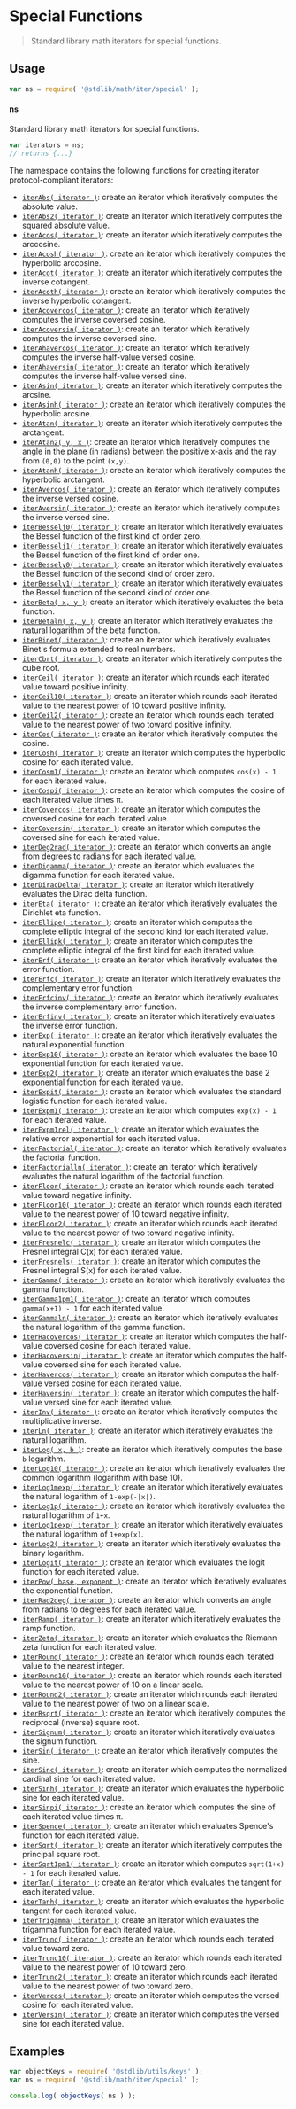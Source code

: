 <!--

@license Apache-2.0

Copyright (c) 2020 The Stdlib Authors.

Licensed under the Apache License, Version 2.0 (the "License");
you may not use this file except in compliance with the License.
You may obtain a copy of the License at

   http://www.apache.org/licenses/LICENSE-2.0

Unless required by applicable law or agreed to in writing, software
distributed under the License is distributed on an "AS IS" BASIS,
WITHOUT WARRANTIES OR CONDITIONS OF ANY KIND, either express or implied.
See the License for the specific language governing permissions and
limitations under the License.

-->

# Special Functions

> Standard library math iterators for special functions.

<section class="usage">

## Usage

```javascript
var ns = require( '@stdlib/math/iter/special' );
```

#### ns

Standard library math iterators for special functions.

```javascript
var iterators = ns;
// returns {...}
```

The namespace contains the following functions for creating iterator protocol-compliant iterators:

<!-- <toc pattern="*"> -->

<div class="namespace-toc">

-   <span class="signature">[`iterAbs( iterator )`][@stdlib/math/iter/special/abs]</span><span class="delimiter">: </span><span class="description">create an iterator which iteratively computes the absolute value.</span>
-   <span class="signature">[`iterAbs2( iterator )`][@stdlib/math/iter/special/abs2]</span><span class="delimiter">: </span><span class="description">create an iterator which iteratively computes the squared absolute value.</span>
-   <span class="signature">[`iterAcos( iterator )`][@stdlib/math/iter/special/acos]</span><span class="delimiter">: </span><span class="description">create an iterator which iteratively computes the arccosine.</span>
-   <span class="signature">[`iterAcosh( iterator )`][@stdlib/math/iter/special/acosh]</span><span class="delimiter">: </span><span class="description">create an iterator which iteratively computes the hyperbolic arccosine.</span>
-   <span class="signature">[`iterAcot( iterator )`][@stdlib/math/iter/special/acot]</span><span class="delimiter">: </span><span class="description">create an iterator which iteratively computes the inverse cotangent.</span>
-   <span class="signature">[`iterAcoth( iterator )`][@stdlib/math/iter/special/acoth]</span><span class="delimiter">: </span><span class="description">create an iterator which iteratively computes the inverse hyperbolic cotangent.</span>
-   <span class="signature">[`iterAcovercos( iterator )`][@stdlib/math/iter/special/acovercos]</span><span class="delimiter">: </span><span class="description">create an iterator which iteratively computes the inverse coversed cosine.</span>
-   <span class="signature">[`iterAcoversin( iterator )`][@stdlib/math/iter/special/acoversin]</span><span class="delimiter">: </span><span class="description">create an iterator which iteratively computes the inverse coversed sine.</span>
-   <span class="signature">[`iterAhavercos( iterator )`][@stdlib/math/iter/special/ahavercos]</span><span class="delimiter">: </span><span class="description">create an iterator which iteratively computes the inverse half-value versed cosine.</span>
-   <span class="signature">[`iterAhaversin( iterator )`][@stdlib/math/iter/special/ahaversin]</span><span class="delimiter">: </span><span class="description">create an iterator which iteratively computes the inverse half-value versed sine.</span>
-   <span class="signature">[`iterAsin( iterator )`][@stdlib/math/iter/special/asin]</span><span class="delimiter">: </span><span class="description">create an iterator which iteratively computes the arcsine.</span>
-   <span class="signature">[`iterAsinh( iterator )`][@stdlib/math/iter/special/asinh]</span><span class="delimiter">: </span><span class="description">create an iterator which iteratively computes the hyperbolic arcsine.</span>
-   <span class="signature">[`iterAtan( iterator )`][@stdlib/math/iter/special/atan]</span><span class="delimiter">: </span><span class="description">create an iterator which iteratively computes the arctangent.</span>
-   <span class="signature">[`iterAtan2( y, x )`][@stdlib/math/iter/special/atan2]</span><span class="delimiter">: </span><span class="description">create an iterator which iteratively computes the angle in the plane (in radians) between the positive x-axis and the ray from `(0,0)` to the point `(x,y)`.</span>
-   <span class="signature">[`iterAtanh( iterator )`][@stdlib/math/iter/special/atanh]</span><span class="delimiter">: </span><span class="description">create an iterator which iteratively computes the hyperbolic arctangent.</span>
-   <span class="signature">[`iterAvercos( iterator )`][@stdlib/math/iter/special/avercos]</span><span class="delimiter">: </span><span class="description">create an iterator which iteratively computes the inverse versed cosine.</span>
-   <span class="signature">[`iterAversin( iterator )`][@stdlib/math/iter/special/aversin]</span><span class="delimiter">: </span><span class="description">create an iterator which iteratively computes the inverse versed sine.</span>
-   <span class="signature">[`iterBesselj0( iterator )`][@stdlib/math/iter/special/besselj0]</span><span class="delimiter">: </span><span class="description">create an iterator which iteratively evaluates the Bessel function of the first kind of order zero.</span>
-   <span class="signature">[`iterBesselj1( iterator )`][@stdlib/math/iter/special/besselj1]</span><span class="delimiter">: </span><span class="description">create an iterator which iteratively evaluates the Bessel function of the first kind of order one.</span>
-   <span class="signature">[`iterBessely0( iterator )`][@stdlib/math/iter/special/bessely0]</span><span class="delimiter">: </span><span class="description">create an iterator which iteratively evaluates the Bessel function of the second kind of order zero.</span>
-   <span class="signature">[`iterBessely1( iterator )`][@stdlib/math/iter/special/bessely1]</span><span class="delimiter">: </span><span class="description">create an iterator which iteratively evaluates the Bessel function of the second kind of order one.</span>
-   <span class="signature">[`iterBeta( x, y )`][@stdlib/math/iter/special/beta]</span><span class="delimiter">: </span><span class="description">create an iterator which iteratively evaluates the beta function.</span>
-   <span class="signature">[`iterBetaln( x, y )`][@stdlib/math/iter/special/betaln]</span><span class="delimiter">: </span><span class="description">create an iterator which iteratively evaluates the natural logarithm of the beta function.</span>
-   <span class="signature">[`iterBinet( iterator )`][@stdlib/math/iter/special/binet]</span><span class="delimiter">: </span><span class="description">create an iterator which iteratively evaluates Binet's formula extended to real numbers.</span>
-   <span class="signature">[`iterCbrt( iterator )`][@stdlib/math/iter/special/cbrt]</span><span class="delimiter">: </span><span class="description">create an iterator which iteratively computes the cube root.</span>
-   <span class="signature">[`iterCeil( iterator )`][@stdlib/math/iter/special/ceil]</span><span class="delimiter">: </span><span class="description">create an iterator which rounds each iterated value toward positive infinity.</span>
-   <span class="signature">[`iterCeil10( iterator )`][@stdlib/math/iter/special/ceil10]</span><span class="delimiter">: </span><span class="description">create an iterator which rounds each iterated value to the nearest power of 10 toward positive infinity.</span>
-   <span class="signature">[`iterCeil2( iterator )`][@stdlib/math/iter/special/ceil2]</span><span class="delimiter">: </span><span class="description">create an iterator which rounds each iterated value to the nearest power of two toward positive infinity.</span>
-   <span class="signature">[`iterCos( iterator )`][@stdlib/math/iter/special/cos]</span><span class="delimiter">: </span><span class="description">create an iterator which iteratively computes the cosine.</span>
-   <span class="signature">[`iterCosh( iterator )`][@stdlib/math/iter/special/cosh]</span><span class="delimiter">: </span><span class="description">create an iterator which computes the hyperbolic cosine for each iterated value.</span>
-   <span class="signature">[`iterCosm1( iterator )`][@stdlib/math/iter/special/cosm1]</span><span class="delimiter">: </span><span class="description">create an iterator which computes `cos(x) - 1` for each iterated value.</span>
-   <span class="signature">[`iterCospi( iterator )`][@stdlib/math/iter/special/cospi]</span><span class="delimiter">: </span><span class="description">create an iterator which computes the cosine of each iterated value times π.</span>
-   <span class="signature">[`iterCovercos( iterator )`][@stdlib/math/iter/special/covercos]</span><span class="delimiter">: </span><span class="description">create an iterator which computes the coversed cosine for each iterated value.</span>
-   <span class="signature">[`iterCoversin( iterator )`][@stdlib/math/iter/special/coversin]</span><span class="delimiter">: </span><span class="description">create an iterator which computes the coversed sine for each iterated value.</span>
-   <span class="signature">[`iterDeg2rad( iterator )`][@stdlib/math/iter/special/deg2rad]</span><span class="delimiter">: </span><span class="description">create an iterator which converts an angle from degrees to radians for each iterated value.</span>
-   <span class="signature">[`iterDigamma( iterator )`][@stdlib/math/iter/special/digamma]</span><span class="delimiter">: </span><span class="description">create an iterator which evaluates the digamma function for each iterated value.</span>
-   <span class="signature">[`iterDiracDelta( iterator )`][@stdlib/math/iter/special/dirac-delta]</span><span class="delimiter">: </span><span class="description">create an iterator which iteratively evaluates the Dirac delta function.</span>
-   <span class="signature">[`iterEta( iterator )`][@stdlib/math/iter/special/dirichlet-eta]</span><span class="delimiter">: </span><span class="description">create an iterator which iteratively evaluates the Dirichlet eta function.</span>
-   <span class="signature">[`iterEllipe( iterator )`][@stdlib/math/iter/special/ellipe]</span><span class="delimiter">: </span><span class="description">create an iterator which computes the complete elliptic integral of the second kind for each iterated value.</span>
-   <span class="signature">[`iterEllipk( iterator )`][@stdlib/math/iter/special/ellipk]</span><span class="delimiter">: </span><span class="description">create an iterator which computes the complete elliptic integral of the first kind for each iterated value.</span>
-   <span class="signature">[`iterErf( iterator )`][@stdlib/math/iter/special/erf]</span><span class="delimiter">: </span><span class="description">create an iterator which iteratively evaluates the error function.</span>
-   <span class="signature">[`iterErfc( iterator )`][@stdlib/math/iter/special/erfc]</span><span class="delimiter">: </span><span class="description">create an iterator which iteratively evaluates the complementary error function.</span>
-   <span class="signature">[`iterErfcinv( iterator )`][@stdlib/math/iter/special/erfcinv]</span><span class="delimiter">: </span><span class="description">create an iterator which iteratively evaluates the inverse complementary error function.</span>
-   <span class="signature">[`iterErfinv( iterator )`][@stdlib/math/iter/special/erfinv]</span><span class="delimiter">: </span><span class="description">create an iterator which iteratively evaluates the inverse error function.</span>
-   <span class="signature">[`iterExp( iterator )`][@stdlib/math/iter/special/exp]</span><span class="delimiter">: </span><span class="description">create an iterator which iteratively evaluates the natural exponential function.</span>
-   <span class="signature">[`iterExp10( iterator )`][@stdlib/math/iter/special/exp10]</span><span class="delimiter">: </span><span class="description">create an iterator which evaluates the base 10 exponential function for each iterated value.</span>
-   <span class="signature">[`iterExp2( iterator )`][@stdlib/math/iter/special/exp2]</span><span class="delimiter">: </span><span class="description">create an iterator which evaluates the base 2 exponential function for each iterated value.</span>
-   <span class="signature">[`iterExpit( iterator )`][@stdlib/math/iter/special/expit]</span><span class="delimiter">: </span><span class="description">create an iterator which evaluates the standard logistic function for each iterated value.</span>
-   <span class="signature">[`iterExpm1( iterator )`][@stdlib/math/iter/special/expm1]</span><span class="delimiter">: </span><span class="description">create an iterator which computes `exp(x) - 1` for each iterated value.</span>
-   <span class="signature">[`iterExpm1rel( iterator )`][@stdlib/math/iter/special/expm1rel]</span><span class="delimiter">: </span><span class="description">create an iterator which evaluates the relative error exponential for each iterated value.</span>
-   <span class="signature">[`iterFactorial( iterator )`][@stdlib/math/iter/special/factorial]</span><span class="delimiter">: </span><span class="description">create an iterator which iteratively evaluates the factorial function.</span>
-   <span class="signature">[`iterFactorialln( iterator )`][@stdlib/math/iter/special/factorialln]</span><span class="delimiter">: </span><span class="description">create an iterator which iteratively evaluates the natural logarithm of the factorial function.</span>
-   <span class="signature">[`iterFloor( iterator )`][@stdlib/math/iter/special/floor]</span><span class="delimiter">: </span><span class="description">create an iterator which rounds each iterated value toward negative infinity.</span>
-   <span class="signature">[`iterFloor10( iterator )`][@stdlib/math/iter/special/floor10]</span><span class="delimiter">: </span><span class="description">create an iterator which rounds each iterated value to the nearest power of 10 toward negative infinity.</span>
-   <span class="signature">[`iterFloor2( iterator )`][@stdlib/math/iter/special/floor2]</span><span class="delimiter">: </span><span class="description">create an iterator which rounds each iterated value to the nearest power of two toward negative infinity.</span>
-   <span class="signature">[`iterFresnelc( iterator )`][@stdlib/math/iter/special/fresnelc]</span><span class="delimiter">: </span><span class="description">create an iterator which computes the Fresnel integral C(x) for each iterated value.</span>
-   <span class="signature">[`iterFresnels( iterator )`][@stdlib/math/iter/special/fresnels]</span><span class="delimiter">: </span><span class="description">create an iterator which computes the Fresnel integral S(x) for each iterated value.</span>
-   <span class="signature">[`iterGamma( iterator )`][@stdlib/math/iter/special/gamma]</span><span class="delimiter">: </span><span class="description">create an iterator which iteratively evaluates the gamma function.</span>
-   <span class="signature">[`iterGamma1pm1( iterator )`][@stdlib/math/iter/special/gamma1pm1]</span><span class="delimiter">: </span><span class="description">create an iterator which computes `gamma(x+1) - 1` for each iterated value.</span>
-   <span class="signature">[`iterGammaln( iterator )`][@stdlib/math/iter/special/gammaln]</span><span class="delimiter">: </span><span class="description">create an iterator which iteratively evaluates the natural logarithm of the gamma function.</span>
-   <span class="signature">[`iterHacovercos( iterator )`][@stdlib/math/iter/special/hacovercos]</span><span class="delimiter">: </span><span class="description">create an iterator which computes the half-value coversed cosine for each iterated value.</span>
-   <span class="signature">[`iterHacoversin( iterator )`][@stdlib/math/iter/special/hacoversin]</span><span class="delimiter">: </span><span class="description">create an iterator which computes the half-value coversed sine for each iterated value.</span>
-   <span class="signature">[`iterHavercos( iterator )`][@stdlib/math/iter/special/havercos]</span><span class="delimiter">: </span><span class="description">create an iterator which computes the half-value versed cosine for each iterated value.</span>
-   <span class="signature">[`iterHaversin( iterator )`][@stdlib/math/iter/special/haversin]</span><span class="delimiter">: </span><span class="description">create an iterator which computes the half-value versed sine for each iterated value.</span>
-   <span class="signature">[`iterInv( iterator )`][@stdlib/math/iter/special/inv]</span><span class="delimiter">: </span><span class="description">create an iterator which iteratively computes the multiplicative inverse.</span>
-   <span class="signature">[`iterLn( iterator )`][@stdlib/math/iter/special/ln]</span><span class="delimiter">: </span><span class="description">create an iterator which iteratively evaluates the natural logarithm.</span>
-   <span class="signature">[`iterLog( x, b )`][@stdlib/math/iter/special/log]</span><span class="delimiter">: </span><span class="description">create an iterator which iteratively computes the base `b` logarithm.</span>
-   <span class="signature">[`iterLog10( iterator )`][@stdlib/math/iter/special/log10]</span><span class="delimiter">: </span><span class="description">create an iterator which iteratively evaluates the common logarithm (logarithm with base 10).</span>
-   <span class="signature">[`iterLog1mexp( iterator )`][@stdlib/math/iter/special/log1mexp]</span><span class="delimiter">: </span><span class="description">create an iterator which iteratively evaluates the natural logarithm of `1-exp(-|x|)`.</span>
-   <span class="signature">[`iterLog1p( iterator )`][@stdlib/math/iter/special/log1p]</span><span class="delimiter">: </span><span class="description">create an iterator which iteratively evaluates the natural logarithm of `1+x`.</span>
-   <span class="signature">[`iterLog1pexp( iterator )`][@stdlib/math/iter/special/log1pexp]</span><span class="delimiter">: </span><span class="description">create an iterator which iteratively evaluates the natural logarithm of `1+exp(x)`.</span>
-   <span class="signature">[`iterLog2( iterator )`][@stdlib/math/iter/special/log2]</span><span class="delimiter">: </span><span class="description">create an iterator which iteratively evaluates the binary logarithm.</span>
-   <span class="signature">[`iterLogit( iterator )`][@stdlib/math/iter/special/logit]</span><span class="delimiter">: </span><span class="description">create an iterator which evaluates the logit function for each iterated value.</span>
-   <span class="signature">[`iterPow( base, exponent )`][@stdlib/math/iter/special/pow]</span><span class="delimiter">: </span><span class="description">create an iterator which iteratively evaluates the exponential function.</span>
-   <span class="signature">[`iterRad2deg( iterator )`][@stdlib/math/iter/special/rad2deg]</span><span class="delimiter">: </span><span class="description">create an iterator which converts an angle from radians to degrees for each iterated value.</span>
-   <span class="signature">[`iterRamp( iterator )`][@stdlib/math/iter/special/ramp]</span><span class="delimiter">: </span><span class="description">create an iterator which iteratively evaluates the ramp function.</span>
-   <span class="signature">[`iterZeta( iterator )`][@stdlib/math/iter/special/riemann-zeta]</span><span class="delimiter">: </span><span class="description">create an iterator which evaluates the Riemann zeta function for each iterated value.</span>
-   <span class="signature">[`iterRound( iterator )`][@stdlib/math/iter/special/round]</span><span class="delimiter">: </span><span class="description">create an iterator which rounds each iterated value to the nearest integer.</span>
-   <span class="signature">[`iterRound10( iterator )`][@stdlib/math/iter/special/round10]</span><span class="delimiter">: </span><span class="description">create an iterator which rounds each iterated value to the nearest power of 10 on a linear scale.</span>
-   <span class="signature">[`iterRound2( iterator )`][@stdlib/math/iter/special/round2]</span><span class="delimiter">: </span><span class="description">create an iterator which rounds each iterated value to the nearest power of two on a linear scale.</span>
-   <span class="signature">[`iterRsqrt( iterator )`][@stdlib/math/iter/special/rsqrt]</span><span class="delimiter">: </span><span class="description">create an iterator which iteratively computes the reciprocal (inverse) square root.</span>
-   <span class="signature">[`iterSignum( iterator )`][@stdlib/math/iter/special/signum]</span><span class="delimiter">: </span><span class="description">create an iterator which iteratively evaluates the signum function.</span>
-   <span class="signature">[`iterSin( iterator )`][@stdlib/math/iter/special/sin]</span><span class="delimiter">: </span><span class="description">create an iterator which iteratively computes the sine.</span>
-   <span class="signature">[`iterSinc( iterator )`][@stdlib/math/iter/special/sinc]</span><span class="delimiter">: </span><span class="description">create an iterator which computes the normalized cardinal sine for each iterated value.</span>
-   <span class="signature">[`iterSinh( iterator )`][@stdlib/math/iter/special/sinh]</span><span class="delimiter">: </span><span class="description">create an iterator which evaluates the hyperbolic sine for each iterated value.</span>
-   <span class="signature">[`iterSinpi( iterator )`][@stdlib/math/iter/special/sinpi]</span><span class="delimiter">: </span><span class="description">create an iterator which computes the sine of each iterated value times π.</span>
-   <span class="signature">[`iterSpence( iterator )`][@stdlib/math/iter/special/spence]</span><span class="delimiter">: </span><span class="description">create an iterator which evaluates Spence's function for each iterated value.</span>
-   <span class="signature">[`iterSqrt( iterator )`][@stdlib/math/iter/special/sqrt]</span><span class="delimiter">: </span><span class="description">create an iterator which iteratively computes the principal square root.</span>
-   <span class="signature">[`iterSqrt1pm1( iterator )`][@stdlib/math/iter/special/sqrt1pm1]</span><span class="delimiter">: </span><span class="description">create an iterator which computes `sqrt(1+x) - 1` for each iterated value.</span>
-   <span class="signature">[`iterTan( iterator )`][@stdlib/math/iter/special/tan]</span><span class="delimiter">: </span><span class="description">create an iterator which evaluates the tangent for each iterated value.</span>
-   <span class="signature">[`iterTanh( iterator )`][@stdlib/math/iter/special/tanh]</span><span class="delimiter">: </span><span class="description">create an iterator which evaluates the hyperbolic tangent for each iterated value.</span>
-   <span class="signature">[`iterTrigamma( iterator )`][@stdlib/math/iter/special/trigamma]</span><span class="delimiter">: </span><span class="description">create an iterator which evaluates the trigamma function for each iterated value.</span>
-   <span class="signature">[`iterTrunc( iterator )`][@stdlib/math/iter/special/trunc]</span><span class="delimiter">: </span><span class="description">create an iterator which rounds each iterated value toward zero.</span>
-   <span class="signature">[`iterTrunc10( iterator )`][@stdlib/math/iter/special/trunc10]</span><span class="delimiter">: </span><span class="description">create an iterator which rounds each iterated value to the nearest power of 10 toward zero.</span>
-   <span class="signature">[`iterTrunc2( iterator )`][@stdlib/math/iter/special/trunc2]</span><span class="delimiter">: </span><span class="description">create an iterator which rounds each iterated value to the nearest power of two toward zero.</span>
-   <span class="signature">[`iterVercos( iterator )`][@stdlib/math/iter/special/vercos]</span><span class="delimiter">: </span><span class="description">create an iterator which computes the versed cosine for each iterated value.</span>
-   <span class="signature">[`iterVersin( iterator )`][@stdlib/math/iter/special/versin]</span><span class="delimiter">: </span><span class="description">create an iterator which computes the versed sine for each iterated value.</span>

</div>

<!-- </toc> -->

</section>

<!-- /.usage -->

<section class="examples">

## Examples

<!-- TODO: better examples -->

<!-- eslint no-undef: "error" -->

```javascript
var objectKeys = require( '@stdlib/utils/keys' );
var ns = require( '@stdlib/math/iter/special' );

console.log( objectKeys( ns ) );
```

</section>

<!-- /.examples -->

<!-- Section for related `stdlib` packages. Do not manually edit this section, as it is automatically populated. -->

<section class="related">

</section>

<!-- /.related -->

<!-- Section for all links. Make sure to keep an empty line after the `section` element and another before the `/section` close. -->

<section class="links">

<!-- <toc-links> -->

[@stdlib/math/iter/special/abs]: https://github.com/stdlib-js/math/tree/main/iter/special/abs

[@stdlib/math/iter/special/abs2]: https://github.com/stdlib-js/math/tree/main/iter/special/abs2

[@stdlib/math/iter/special/acos]: https://github.com/stdlib-js/math/tree/main/iter/special/acos

[@stdlib/math/iter/special/acosh]: https://github.com/stdlib-js/math/tree/main/iter/special/acosh

[@stdlib/math/iter/special/acot]: https://github.com/stdlib-js/math/tree/main/iter/special/acot

[@stdlib/math/iter/special/acoth]: https://github.com/stdlib-js/math/tree/main/iter/special/acoth

[@stdlib/math/iter/special/acovercos]: https://github.com/stdlib-js/math/tree/main/iter/special/acovercos

[@stdlib/math/iter/special/acoversin]: https://github.com/stdlib-js/math/tree/main/iter/special/acoversin

[@stdlib/math/iter/special/ahavercos]: https://github.com/stdlib-js/math/tree/main/iter/special/ahavercos

[@stdlib/math/iter/special/ahaversin]: https://github.com/stdlib-js/math/tree/main/iter/special/ahaversin

[@stdlib/math/iter/special/asin]: https://github.com/stdlib-js/math/tree/main/iter/special/asin

[@stdlib/math/iter/special/asinh]: https://github.com/stdlib-js/math/tree/main/iter/special/asinh

[@stdlib/math/iter/special/atan]: https://github.com/stdlib-js/math/tree/main/iter/special/atan

[@stdlib/math/iter/special/atan2]: https://github.com/stdlib-js/math/tree/main/iter/special/atan2

[@stdlib/math/iter/special/atanh]: https://github.com/stdlib-js/math/tree/main/iter/special/atanh

[@stdlib/math/iter/special/avercos]: https://github.com/stdlib-js/math/tree/main/iter/special/avercos

[@stdlib/math/iter/special/aversin]: https://github.com/stdlib-js/math/tree/main/iter/special/aversin

[@stdlib/math/iter/special/besselj0]: https://github.com/stdlib-js/math/tree/main/iter/special/besselj0

[@stdlib/math/iter/special/besselj1]: https://github.com/stdlib-js/math/tree/main/iter/special/besselj1

[@stdlib/math/iter/special/bessely0]: https://github.com/stdlib-js/math/tree/main/iter/special/bessely0

[@stdlib/math/iter/special/bessely1]: https://github.com/stdlib-js/math/tree/main/iter/special/bessely1

[@stdlib/math/iter/special/beta]: https://github.com/stdlib-js/math/tree/main/iter/special/beta

[@stdlib/math/iter/special/betaln]: https://github.com/stdlib-js/math/tree/main/iter/special/betaln

[@stdlib/math/iter/special/binet]: https://github.com/stdlib-js/math/tree/main/iter/special/binet

[@stdlib/math/iter/special/cbrt]: https://github.com/stdlib-js/math/tree/main/iter/special/cbrt

[@stdlib/math/iter/special/ceil]: https://github.com/stdlib-js/math/tree/main/iter/special/ceil

[@stdlib/math/iter/special/ceil10]: https://github.com/stdlib-js/math/tree/main/iter/special/ceil10

[@stdlib/math/iter/special/ceil2]: https://github.com/stdlib-js/math/tree/main/iter/special/ceil2

[@stdlib/math/iter/special/cos]: https://github.com/stdlib-js/math/tree/main/iter/special/cos

[@stdlib/math/iter/special/cosh]: https://github.com/stdlib-js/math/tree/main/iter/special/cosh

[@stdlib/math/iter/special/cosm1]: https://github.com/stdlib-js/math/tree/main/iter/special/cosm1

[@stdlib/math/iter/special/cospi]: https://github.com/stdlib-js/math/tree/main/iter/special/cospi

[@stdlib/math/iter/special/covercos]: https://github.com/stdlib-js/math/tree/main/iter/special/covercos

[@stdlib/math/iter/special/coversin]: https://github.com/stdlib-js/math/tree/main/iter/special/coversin

[@stdlib/math/iter/special/deg2rad]: https://github.com/stdlib-js/math/tree/main/iter/special/deg2rad

[@stdlib/math/iter/special/digamma]: https://github.com/stdlib-js/math/tree/main/iter/special/digamma

[@stdlib/math/iter/special/dirac-delta]: https://github.com/stdlib-js/math/tree/main/iter/special/dirac-delta

[@stdlib/math/iter/special/dirichlet-eta]: https://github.com/stdlib-js/math/tree/main/iter/special/dirichlet-eta

[@stdlib/math/iter/special/ellipe]: https://github.com/stdlib-js/math/tree/main/iter/special/ellipe

[@stdlib/math/iter/special/ellipk]: https://github.com/stdlib-js/math/tree/main/iter/special/ellipk

[@stdlib/math/iter/special/erf]: https://github.com/stdlib-js/math/tree/main/iter/special/erf

[@stdlib/math/iter/special/erfc]: https://github.com/stdlib-js/math/tree/main/iter/special/erfc

[@stdlib/math/iter/special/erfcinv]: https://github.com/stdlib-js/math/tree/main/iter/special/erfcinv

[@stdlib/math/iter/special/erfinv]: https://github.com/stdlib-js/math/tree/main/iter/special/erfinv

[@stdlib/math/iter/special/exp]: https://github.com/stdlib-js/math/tree/main/iter/special/exp

[@stdlib/math/iter/special/exp10]: https://github.com/stdlib-js/math/tree/main/iter/special/exp10

[@stdlib/math/iter/special/exp2]: https://github.com/stdlib-js/math/tree/main/iter/special/exp2

[@stdlib/math/iter/special/expit]: https://github.com/stdlib-js/math/tree/main/iter/special/expit

[@stdlib/math/iter/special/expm1]: https://github.com/stdlib-js/math/tree/main/iter/special/expm1

[@stdlib/math/iter/special/expm1rel]: https://github.com/stdlib-js/math/tree/main/iter/special/expm1rel

[@stdlib/math/iter/special/factorial]: https://github.com/stdlib-js/math/tree/main/iter/special/factorial

[@stdlib/math/iter/special/factorialln]: https://github.com/stdlib-js/math/tree/main/iter/special/factorialln

[@stdlib/math/iter/special/floor]: https://github.com/stdlib-js/math/tree/main/iter/special/floor

[@stdlib/math/iter/special/floor10]: https://github.com/stdlib-js/math/tree/main/iter/special/floor10

[@stdlib/math/iter/special/floor2]: https://github.com/stdlib-js/math/tree/main/iter/special/floor2

[@stdlib/math/iter/special/fresnelc]: https://github.com/stdlib-js/math/tree/main/iter/special/fresnelc

[@stdlib/math/iter/special/fresnels]: https://github.com/stdlib-js/math/tree/main/iter/special/fresnels

[@stdlib/math/iter/special/gamma]: https://github.com/stdlib-js/math/tree/main/iter/special/gamma

[@stdlib/math/iter/special/gamma1pm1]: https://github.com/stdlib-js/math/tree/main/iter/special/gamma1pm1

[@stdlib/math/iter/special/gammaln]: https://github.com/stdlib-js/math/tree/main/iter/special/gammaln

[@stdlib/math/iter/special/hacovercos]: https://github.com/stdlib-js/math/tree/main/iter/special/hacovercos

[@stdlib/math/iter/special/hacoversin]: https://github.com/stdlib-js/math/tree/main/iter/special/hacoversin

[@stdlib/math/iter/special/havercos]: https://github.com/stdlib-js/math/tree/main/iter/special/havercos

[@stdlib/math/iter/special/haversin]: https://github.com/stdlib-js/math/tree/main/iter/special/haversin

[@stdlib/math/iter/special/inv]: https://github.com/stdlib-js/math/tree/main/iter/special/inv

[@stdlib/math/iter/special/ln]: https://github.com/stdlib-js/math/tree/main/iter/special/ln

[@stdlib/math/iter/special/log]: https://github.com/stdlib-js/math/tree/main/iter/special/log

[@stdlib/math/iter/special/log10]: https://github.com/stdlib-js/math/tree/main/iter/special/log10

[@stdlib/math/iter/special/log1mexp]: https://github.com/stdlib-js/math/tree/main/iter/special/log1mexp

[@stdlib/math/iter/special/log1p]: https://github.com/stdlib-js/math/tree/main/iter/special/log1p

[@stdlib/math/iter/special/log1pexp]: https://github.com/stdlib-js/math/tree/main/iter/special/log1pexp

[@stdlib/math/iter/special/log2]: https://github.com/stdlib-js/math/tree/main/iter/special/log2

[@stdlib/math/iter/special/logit]: https://github.com/stdlib-js/math/tree/main/iter/special/logit

[@stdlib/math/iter/special/pow]: https://github.com/stdlib-js/math/tree/main/iter/special/pow

[@stdlib/math/iter/special/rad2deg]: https://github.com/stdlib-js/math/tree/main/iter/special/rad2deg

[@stdlib/math/iter/special/ramp]: https://github.com/stdlib-js/math/tree/main/iter/special/ramp

[@stdlib/math/iter/special/riemann-zeta]: https://github.com/stdlib-js/math/tree/main/iter/special/riemann-zeta

[@stdlib/math/iter/special/round]: https://github.com/stdlib-js/math/tree/main/iter/special/round

[@stdlib/math/iter/special/round10]: https://github.com/stdlib-js/math/tree/main/iter/special/round10

[@stdlib/math/iter/special/round2]: https://github.com/stdlib-js/math/tree/main/iter/special/round2

[@stdlib/math/iter/special/rsqrt]: https://github.com/stdlib-js/math/tree/main/iter/special/rsqrt

[@stdlib/math/iter/special/signum]: https://github.com/stdlib-js/math/tree/main/iter/special/signum

[@stdlib/math/iter/special/sin]: https://github.com/stdlib-js/math/tree/main/iter/special/sin

[@stdlib/math/iter/special/sinc]: https://github.com/stdlib-js/math/tree/main/iter/special/sinc

[@stdlib/math/iter/special/sinh]: https://github.com/stdlib-js/math/tree/main/iter/special/sinh

[@stdlib/math/iter/special/sinpi]: https://github.com/stdlib-js/math/tree/main/iter/special/sinpi

[@stdlib/math/iter/special/spence]: https://github.com/stdlib-js/math/tree/main/iter/special/spence

[@stdlib/math/iter/special/sqrt]: https://github.com/stdlib-js/math/tree/main/iter/special/sqrt

[@stdlib/math/iter/special/sqrt1pm1]: https://github.com/stdlib-js/math/tree/main/iter/special/sqrt1pm1

[@stdlib/math/iter/special/tan]: https://github.com/stdlib-js/math/tree/main/iter/special/tan

[@stdlib/math/iter/special/tanh]: https://github.com/stdlib-js/math/tree/main/iter/special/tanh

[@stdlib/math/iter/special/trigamma]: https://github.com/stdlib-js/math/tree/main/iter/special/trigamma

[@stdlib/math/iter/special/trunc]: https://github.com/stdlib-js/math/tree/main/iter/special/trunc

[@stdlib/math/iter/special/trunc10]: https://github.com/stdlib-js/math/tree/main/iter/special/trunc10

[@stdlib/math/iter/special/trunc2]: https://github.com/stdlib-js/math/tree/main/iter/special/trunc2

[@stdlib/math/iter/special/vercos]: https://github.com/stdlib-js/math/tree/main/iter/special/vercos

[@stdlib/math/iter/special/versin]: https://github.com/stdlib-js/math/tree/main/iter/special/versin

<!-- </toc-links> -->

</section>

<!-- /.links -->
